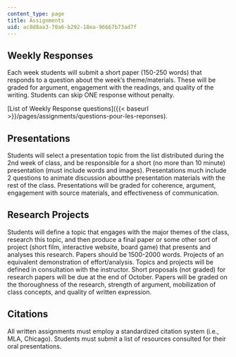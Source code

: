 ```yaml
---
content_type: page
title: Assignments
uid: ac8d8aa3-70a6-b292-18ea-96667b73ad7f
---
```


Weekly Responses
----------------

Each week students will submit a short paper (150-250 words) that responds to a question about the week’s theme/materials. These will be graded for argument, engagement with the readings, and quality of the writing. Students can skip ONE response without penalty.

[List of Weekly Response questions]({{< baseurl >}}/pages/assignments/questions-pour-les-reponses).

Presentations
-------------

Students will select a presentation topic from the list distributed during the 2nd week of class, and be responsible for a short (no more than 10 minute) presentation (must include words and images). Presentations much include 2 questions to animate discussion aboutthe presentation materials with the rest of the class. Presentations will be graded for coherence, argument, engagement with source materials, and effectiveness of communication.

Research Projects
-----------------

Students will define a topic that engages with the major themes of the class, research this topic, and then produce a final paper or some other sort of project (short film, interactive website, board game) that presents and analyses this research. Papers should be 1500-2000 words. Projects of an equivalent demonstration of effort/analysis. Topics and projects will be defined in consultation with the instructor. Short proposals (not graded) for research papers will be due at the end of October. Papers will be graded on the thoroughness of the research, strength of argument, mobilization of class concepts, and quality of written expression.

Citations
---------

All written assignments must employ a standardized citation system (i.e., MLA, Chicago). Students must submit a list of resources consulted for their oral presentations.